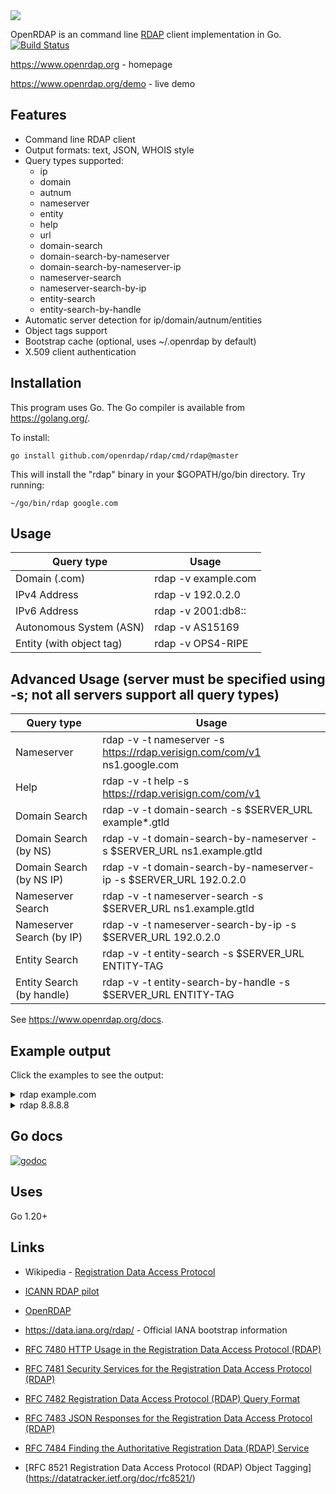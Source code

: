 <img src="https://www.openrdap.org/public/img/logo.png">

OpenRDAP is an command line [RDAP](https://datatracker.ietf.org/wg/weirds/documents/) client implementation in Go.
[![Build Status](https://travis-ci.org/openrdap/rdap.svg?branch=master)](https://travis-ci.org/openrdap/rdap)

https://www.openrdap.org - homepage

https://www.openrdap.org/demo - live demo

## Features
* Command line RDAP client
* Output formats: text, JSON, WHOIS style
* Query types supported:
    * ip
    * domain
    * autnum
    * nameserver
    * entity
    * help
    * url
    * domain-search
    * domain-search-by-nameserver
    * domain-search-by-nameserver-ip
    * nameserver-search
    * nameserver-search-by-ip
    * entity-search
    * entity-search-by-handle
* Automatic server detection for ip/domain/autnum/entities
* Object tags support
* Bootstrap cache (optional, uses ~/.openrdap by default)
* X.509 client authentication

## Installation

This program uses Go. The Go compiler is available from https://golang.org/.

To install:

    go install github.com/openrdap/rdap/cmd/rdap@master

This will install the "rdap" binary in your $GOPATH/go/bin directory. Try running:

    ~/go/bin/rdap google.com

## Usage

| Query type                | Usage                                                                    |
| ------------------------- | ------------------------------------------------------------------------ |
| Domain (.com)             | rdap -v example.com                                                      |
| IPv4 Address              | rdap -v 192.0.2.0                                                        |
| IPv6 Address              | rdap -v 2001:db8::                                                       |
| Autonomous System (ASN)   | rdap -v AS15169                                                          |
| Entity (with object tag)  | rdap -v OPS4-RIPE                                                        |

## Advanced Usage (server must be specified using -s; not all servers support all query types)
| Query type                | Usage                                                                    |
| ------------------------- | ------------------------------------------------------------------------ |
| Nameserver                | rdap -v -t nameserver -s https://rdap.verisign.com/com/v1 ns1.google.com |
| Help                      | rdap -v -t help -s https://rdap.verisign.com/com/v1                      |
| Domain Search             | rdap -v -t domain-search -s $SERVER_URL example*.gtld                    |
| Domain Search (by NS)     | rdap -v -t domain-search-by-nameserver -s $SERVER_URL ns1.example.gtld   |
| Domain Search (by NS IP)  | rdap -v -t domain-search-by-nameserver-ip -s $SERVER_URL 192.0.2.0       |
| Nameserver Search         | rdap -v -t nameserver-search -s $SERVER_URL ns1.example.gtld             |
| Nameserver Search (by IP) | rdap -v -t nameserver-search-by-ip -s $SERVER_URL 192.0.2.0              |
| Entity Search             | rdap -v -t entity-search -s $SERVER_URL ENTITY-TAG                       |
| Entity Search (by handle) | rdap -v -t entity-search-by-handle -s $SERVER_URL ENTITY-TAG             |

See https://www.openrdap.org/docs.

## Example output

Click the examples to see the output:

<details>
<summary>rdap example.com</summary>
```
rdap example.com
Domain:
  Domain Name: EXAMPLE.COM
  Handle: 2336799_DOMAIN_COM-VRSN
  Status: client delete prohibited
  Status: client transfer prohibited
  Status: client update prohibited
  Conformance: rdap_level_0
  Conformance: icann_rdap_technical_implementation_guide_0
  Conformance: icann_rdap_response_profile_0
  Notice:
    Title: Terms of Use
    Description: Service subject to Terms of Use.
    Link: https://www.verisign.com/domain-names/registration-data-access-protocol/terms-service/index.xhtml
  Notice:
    Title: Status Codes
    Description: For more information on domain status codes, please visit https://icann.org/epp
    Link: https://icann.org/epp
  Notice:
    Title: RDDS Inaccuracy Complaint Form
    Description: URL of the ICANN RDDS Inaccuracy Complaint Form: https://icann.org/wicf
    Link: https://icann.org/wicf
  Link: https://rdap.verisign.com/com/v1/domain/EXAMPLE.COM
  Event:
    Action: registration
    Date: 1995-08-14T04:00:00Z
  Event:
    Action: expiration
    Date: 2023-08-13T04:00:00Z
  Event:
    Action: last changed
    Date: 2023-05-12T15:13:35Z
  Event:
    Action: last update of RDAP database
    Date: 2023-05-16T20:36:06Z
  Secure DNS:
    Delegation Signed: true
    DSData:
      Key Tag: 370
      Algorithm: 13
      Digest: BE74359954660069D5C63D200C39F5603827D7DD02B56F120EE9F3A86764247C
      DigestType: 2
  Entity:
    Handle: 376
    Public ID:
      Type: IANA Registrar ID
      Identifier: 376
    Role: registrar
    vCard version: 4.0
    vCard fn: RESERVED-Internet Assigned Numbers Authority
    Entity:
      Role: abuse
      vCard version: 4.0
  Nameserver:
    Nameserver: A.IANA-SERVERS.NET
  Nameserver:
    Nameserver: B.IANA-SERVERS.NET
```
</details>

<details>
<summary>rdap 8.8.8.8</summary>
```
$ rdap 8.8.8.8
IP Network:
  Handle: NET-8-8-8-0-1
  Start Address: 8.8.8.0
  End Address: 8.8.8.255
  IP Version: v4
  Name: LVLT-GOGL-8-8-8
  Type: ALLOCATION
  ParentHandle: NET-8-0-0-0-1
  Status: active
  Port43: whois.arin.net
  Notice:
    Title: Terms of Service
    Description: By using the ARIN RDAP/Whois service, you are agreeing to the RDAP/Whois Terms of Use
    Link: https://www.arin.net/resources/registry/whois/tou/
  Notice:
    Title: Whois Inaccuracy Reporting
    Description: If you see inaccuracies in the results, please visit: 
    Link: https://www.arin.net/resources/registry/whois/inaccuracy_reporting/
  Notice:
    Title: Copyright Notice
    Description: Copyright 1997-2023, American Registry for Internet Numbers, Ltd.
  Entity:
    Handle: GOGL
    Port43: whois.arin.net
    Remark:
      Title: Registration Comments
      Description: Please note that the recommended way to file abuse complaints are located in the following links. 
      Description: To report abuse and illegal activity: https://www.google.com/contact/
      Description: For legal requests: http://support.google.com/legal 
      Description: Regards, 
      Description: The Google Team
    Link: https://rdap.arin.net/registry/entity/GOGL
    Link: https://whois.arin.net/rest/org/GOGL
    Event:
      Action: last changed
      Date: 2019-10-31T15:45:45-04:00
    Event:
      Action: registration
      Date: 2000-03-30T00:00:00-05:00
    Role: registrant
    vCard version: 4.0
    vCard fn: Google LLC
    vCard kind: org
    Entity:
      Handle: ABUSE5250-ARIN
      Status: validated
      Port43: whois.arin.net
      Remark:
        Title: Registration Comments
        Description: Please note that the recommended way to file abuse complaints are located in the following links.
        Description: To report abuse and illegal activity: https://www.google.com/contact/
        Description: For legal requests: http://support.google.com/legal 
        Description: Regards,
        Description: The Google Team
      Link: https://rdap.arin.net/registry/entity/ABUSE5250-ARIN
      Link: https://whois.arin.net/rest/poc/ABUSE5250-ARIN
      Event:
        Action: last changed
        Date: 2022-10-24T08:43:11-04:00
      Event:
        Action: registration
        Date: 2015-11-06T15:36:35-05:00
      Role: abuse
      vCard version: 4.0
      vCard fn: Abuse
      vCard org: Abuse
      vCard kind: group
      vCard email: network-abuse@google.com
      vCard tel: +1-650-253-0000
    Entity:
      Handle: ZG39-ARIN
      Status: validated
      Port43: whois.arin.net
      Link: https://rdap.arin.net/registry/entity/ZG39-ARIN
      Link: https://whois.arin.net/rest/poc/ZG39-ARIN
      Event:
        Action: last changed
        Date: 2022-11-10T07:12:44-05:00
      Event:
        Action: registration
        Date: 2000-11-30T13:54:08-05:00
      Role: technical
      Role: administrative
      vCard version: 4.0
      vCard fn: Google LLC
      vCard org: Google LLC
      vCard kind: group
      vCard email: arin-contact@google.com
      vCard tel: +1-650-253-0000
  Link: https://rdap.arin.net/registry/ip/8.8.8.0
  Link: https://whois.arin.net/rest/net/NET-8-8-8-0-1
  Link: https://rdap.arin.net/registry/ip/8.0.0.0/9
  Event:
    Action: last changed
    Date: 2014-03-14T16:52:05-04:00
  Event:
    Action: registration
    Date: 2014-03-14T16:52:05-04:00
  cidr0_cidrs:
    v4prefix: 8.8.8.0
    length: 24
```
</details>


## Go docs
[![godoc](https://godoc.org/github.com/openrdap/rdap?status.png)](https://godoc.org/github.com/openrdap/rdap)

## Uses
Go 1.20+

## Links
- Wikipedia - [Registration Data Access Protocol](https://en.wikipedia.org/wiki/Registration_Data_Access_Protocol)
- [ICANN RDAP pilot](https://www.icann.org/rdap)

- [OpenRDAP](https://www.openrdap.org)

- https://data.iana.org/rdap/ - Official IANA bootstrap information

- [RFC 7480 HTTP Usage in the Registration Data Access Protocol (RDAP)](https://tools.ietf.org/html/rfc7480)
- [RFC 7481 Security Services for the Registration Data Access Protocol (RDAP)](https://tools.ietf.org/html/rfc7481)
- [RFC 7482 Registration Data Access Protocol (RDAP) Query Format](https://tools.ietf.org/html/rfc7482)
- [RFC 7483 JSON Responses for the Registration Data Access Protocol (RDAP)](https://tools.ietf.org/html/rfc7483)
- [RFC 7484 Finding the Authoritative Registration Data (RDAP) Service](https://tools.ietf.org/html/rfc7484)
- [RFC 8521 Registration Data Access Protocol (RDAP) Object Tagging] (https://datatracker.ietf.org/doc/rfc8521/)
